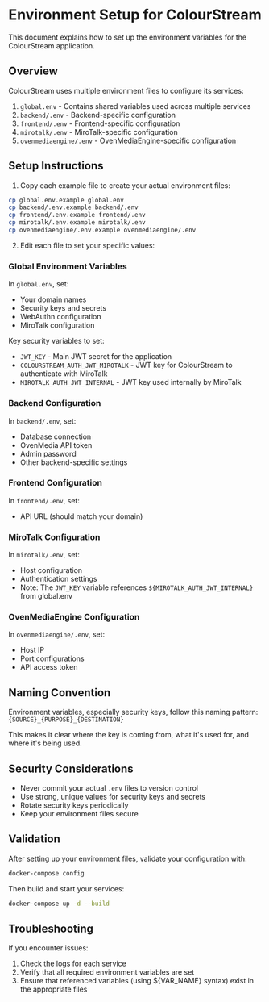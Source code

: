 # Environment Setup for ColourStream

This document explains how to set up the environment variables for the ColourStream application.

## Overview

ColourStream uses multiple environment files to configure its services:

1. `global.env` - Contains shared variables used across multiple services
2. `backend/.env` - Backend-specific configuration
3. `frontend/.env` - Frontend-specific configuration
4. `mirotalk/.env` - MiroTalk-specific configuration
5. `ovenmediaengine/.env` - OvenMediaEngine-specific configuration

## Setup Instructions

1. Copy each example file to create your actual environment files:

```bash
cp global.env.example global.env
cp backend/.env.example backend/.env
cp frontend/.env.example frontend/.env
cp mirotalk/.env.example mirotalk/.env
cp ovenmediaengine/.env.example ovenmediaengine/.env
```

2. Edit each file to set your specific values:

### Global Environment Variables

In `global.env`, set:
- Your domain names
- Security keys and secrets
- WebAuthn configuration
- MiroTalk configuration

Key security variables to set:
- `JWT_KEY` - Main JWT secret for the application
- `COLOURSTREAM_AUTH_JWT_MIROTALK` - JWT key for ColourStream to authenticate with MiroTalk
- `MIROTALK_AUTH_JWT_INTERNAL` - JWT key used internally by MiroTalk

### Backend Configuration

In `backend/.env`, set:
- Database connection
- OvenMedia API token
- Admin password
- Other backend-specific settings

### Frontend Configuration

In `frontend/.env`, set:
- API URL (should match your domain)

### MiroTalk Configuration

In `mirotalk/.env`, set:
- Host configuration
- Authentication settings
- Note: The `JWT_KEY` variable references `${MIROTALK_AUTH_JWT_INTERNAL}` from global.env

### OvenMediaEngine Configuration

In `ovenmediaengine/.env`, set:
- Host IP
- Port configurations
- API access token

## Naming Convention

Environment variables, especially security keys, follow this naming pattern:
`{SOURCE}_{PURPOSE}_{DESTINATION}`

This makes it clear where the key is coming from, what it's used for, and where it's being used.

## Security Considerations

- Never commit your actual `.env` files to version control
- Use strong, unique values for security keys and secrets
- Rotate security keys periodically
- Keep your environment files secure

## Validation

After setting up your environment files, validate your configuration with:

```bash
docker-compose config
```

Then build and start your services:

```bash
docker-compose up -d --build
```

## Troubleshooting

If you encounter issues:
1. Check the logs for each service
2. Verify that all required environment variables are set
3. Ensure that referenced variables (using ${VAR_NAME} syntax) exist in the appropriate files 